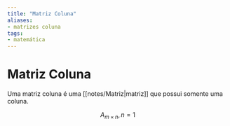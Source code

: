 ```yaml
---
title: "Matriz Coluna"
aliases:
- matrizes coluna
tags:
- matemática
---
```

# Matriz Coluna

Uma matriz coluna é uma [[notes/Matriz|matriz]] que possui somente uma coluna.

$$A_{m \times n}, n = 1$$